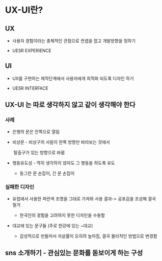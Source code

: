 # UX-UI란?

## UX 

- 사용자 경험이라는 총체적인 관점으로 컨셉을 잡고 개발방향을 정하기

- UESR EXPERIENCE

  

## UI 

- UX를 구현하는 제작단계에서 사용자에게 최적화 되도록 디자인 하기 

- UESR INTERFACE 



## UX-UI 는 따로 생각하지 않고 같이 생각해야 한다

### 사례

- 은행의 문은 안쪽으로 열림

- 비상문   - 비상구의 사람이 한쪽 방향만 바라보는 것에서 

  ​                탈출구가 있는 방향으로 바뀜 

- 행동유도성 - 딱히 생각하지 않아도 그 행동을 하도록 유도

  - 동그란 문 손잡이, 긴 문 손잡이

### 실패한 디자인 

- 유럽에서 사용한 파란색 조명을 그대로 가져와 사용
  결과-> 공포감을 조성해 결국 철거
  - 한국인의 경험을 고려하지 못한 디자인을 수용함

- 대교에 있는 문구들 (주로 한강에 있는 ~대교)
  - 감성적으로 만들어서 자살률이 오히려 높아짐, 결국 물리적인 
    방법으로 변경함



## sns 소개하기 - 관심있는 문화를 돋보이게 하는 구성









